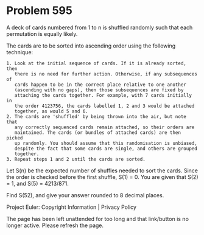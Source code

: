 #   Problem 595

   A deck of cards numbered from 1 to n is shuffled randomly such that each
   permutation is equally likely.

   The cards are to be sorted into ascending order using the following
   technique:

    1. Look at the initial sequence of cards. If it is already sorted, then
       there is no need for further action. Otherwise, if any subsequences of
       cards happen to be in the correct place relative to one another
       (ascending with no gaps), then those subsequences are fixed by
       attaching the cards together. For example, with 7 cards initially in
       the order 4123756, the cards labelled 1, 2 and 3 would be attached
       together, as would 5 and 6.
    2. The cards are 'shuffled' by being thrown into the air, but note that
       any correctly sequenced cards remain attached, so their orders are
       maintained. The cards (or bundles of attached cards) are then picked
       up randomly. You should assume that this randomisation is unbiased,
       despite the fact that some cards are single, and others are grouped
       together.
    3. Repeat steps 1 and 2 until the cards are sorted.

   Let S(n) be the expected number of shuffles needed to sort the cards.
   Since the order is checked before the first shuffle, S(1) = 0. You are
   given that S(2) = 1, and S(5) = 4213/871.

   Find S(52), and give your answer rounded to 8 decimal places.

   Project Euler: Copyright Information | Privacy Policy

   The page has been left unattended for too long and that link/button is no
   longer active. Please refresh the page.
